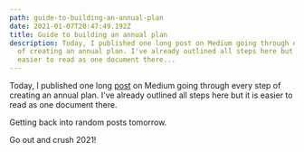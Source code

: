 ```yaml
---
path: guide-to-building-an-annual-plan
date: 2021-01-07T20:47:49.192Z
title: Guide to building an annual plan
description: Today, I published one long post on Medium going through every step
  of creating an annual plan. I've already outlined all steps here but it is
  easier to read as one document there...
---
```

Today, I published one long [post](https://jeffcannon-dev.medium.com/how-to-build-an-annual-plan-3fc14d3ceddb) on Medium going through every step of creating an annual plan. I've already outlined all steps here but it is easier to read as one document there.

Getting back into random posts tomorrow. 

Go out and crush 2021!
